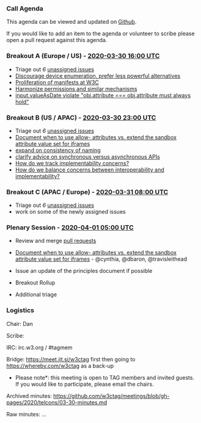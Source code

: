 ### Call Agenda

This agenda can be viewed and updated on [Github](https://github.com/w3ctag/meetings/blob/gh-pages/2020/telcons/03-30-agenda.md).

If you would like to add an item to the agenda or volunteer to scribe please open a pull request against this agenda.

### Breakout A (Europe / US) - [2020-03-30 16:00 UTC](https://www.timeanddate.com/worldclock/converter.html?iso=20200330T160000&p1=224&p2=43&p3=136&p4=195&p5=248&p6=240)

* Triage out *6* [unassigned issues](https://github.com/w3ctag/design-principles/issues?q=is%3Aopen+is%3Aissue+no%3Aassignee)
* [Discourage device enumeration, prefer less powerful alternatives](https://github.com/w3ctag/design-principles/issues/152)
* [Proliferation of manifests at W3C](https://github.com/w3ctag/design-principles/issues/148)
* [Harmonize permissions and similar mechanisms](https://github.com/w3ctag/design-principles/issues/144)
* [input.valueAsDate violate "obj.attribute === obj.attribute must always hold"](https://github.com/w3ctag/design-principles/issues/139)

### Breakout B (US / APAC) - [2020-03-30 23:00 UTC](https://www.timeanddate.com/worldclock/converter.html?iso=20200330T230000&p1=224&p2=43&p3=136&p4=195&p5=248&p6=240)

* Triage out *6* [unassigned issues](https://github.com/w3ctag/design-principles/issues?q=is%3Aopen+is%3Aissue+no%3Aassignee)
* [Document when to use allow- attributes vs. extend the sandbox attribute value set for iframes](https://github.com/w3ctag/design-principles/issues/41)
* [expand on consistency of naming](https://github.com/w3ctag/design-principles/issues/149)
* [clarify advice on synchronous versus asynchronous APIs](https://github.com/w3ctag/design-principles/issues/145)
* [How do we track implementability concerns?](https://github.com/w3ctag/design-principles/issues/143)
* [How do we balance concerns between interoperability and implementability?](https://github.com/w3ctag/design-principles/issues/142)

### Breakout C (APAC / Europe) - [2020-03-31 08:00 UTC](https://www.timeanddate.com/worldclock/converter.html?iso=20200331T080000&p1=224&p2=43&p3=136&p4=195&p5=248&p6=240)

* Triage out *6* [unassigned issues](https://github.com/w3ctag/design-principles/issues?q=is%3Aopen+is%3Aissue+no%3Aassignee)
* work on some of the newly assigned issues

### Plenary Session - [2020-04-01 05:00 UTC](https://www.timeanddate.com/worldclock/converter.html?iso=20200401T050000&p1=224&p2=43&p3=136&p4=195&p5=248&p6=240)

* Review and merge [pull requests](https://github.com/w3ctag/design-principles/pulls)
* [Document when to use allow- attributes vs. extend the sandbox attribute value set for iframes](https://github.com/w3ctag/design-principles/issues/41) - @cynthia, @dbaron, @travisleithead

* Issue an update of the principles document if possible
* Breakout Rollup
* Additional triage

### Logistics

Chair: Dan

Scribe:

IRC: irc.w3.org / #tagmem

Bridge: https://meet.jit.si/w3ctag first then going to https://whereby.com/w3ctag as a back-up

* Please note*: this meeting is open to TAG members and invited guests. If you would like to participate, please email the chairs.

Archived minutes: https://github.com/w3ctag/meetings/blob/gh-pages/2020/telcons/03-30-minutes.md

Raw minutes: ...

